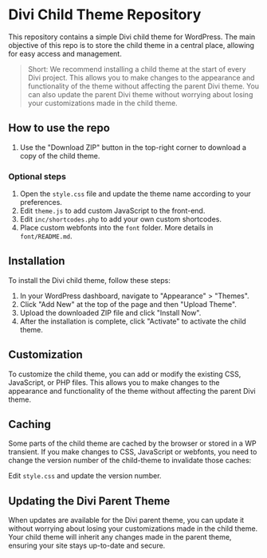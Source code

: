 # Divi Child Theme Repository

This repository contains a simple Divi child theme for WordPress. The main objective of this repo is to store the child theme in a central place, allowing for easy access and management.

> Short: We recommend installing a child theme at the start of every Divi project. This allows you to make changes to the appearance and functionality of the theme without affecting the parent Divi theme. You can also update the parent Divi theme without worrying about losing your customizations made in the child theme.

## How to use the repo

1. Use the "Download ZIP" button in the top-right corner to download a copy of the child theme.

### Optional steps

1. Open the `style.css` file and update the theme name according to your preferences.
2. Edit `theme.js` to add custom JavaScript to the front-end.
3. Edit `inc/shortcodes.php` to add your own custom shortcodes.
4. Place custom webfonts into the `font` folder. More details in `font/README.md`.

## Installation

To install the Divi child theme, follow these steps:

1. In your WordPress dashboard, navigate to "Appearance" > "Themes".
2. Click "Add New" at the top of the page and then "Upload Theme".
3. Upload the downloaded ZIP file and click "Install Now".
4. After the installation is complete, click "Activate" to activate the child theme.

## Customization

To customize the child theme, you can add or modify the existing CSS, JavaScript, or PHP files. This allows you to make changes to the appearance and functionality of the theme without affecting the parent Divi theme.

## Caching

Some parts of the child theme are cached by the browser or stored in a WP transient. If you make changes to CSS, JavaScript or webfonts, you need to change the version number of the child-theme to invalidate those caches:

Edit `style.css` and update the version number.

## Updating the Divi Parent Theme

When updates are available for the Divi parent theme, you can update it without worrying about losing your customizations made in the child theme. Your child theme will inherit any changes made in the parent theme, ensuring your site stays up-to-date and secure.
